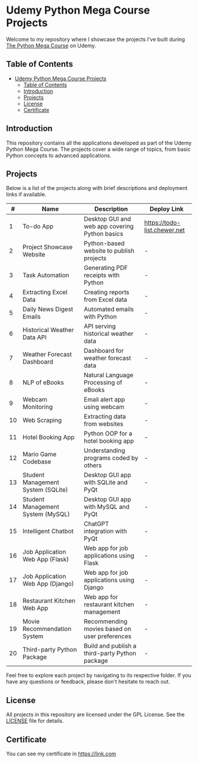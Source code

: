 # Udemy Python Mega Course Projects

Welcome to my repository where I showcase the projects I've built during [The Python Mega Course](https://www.udemy.com/course/the-python-mega-course/) on Udemy.

## Table of Contents
- [Udemy Python Mega Course Projects](#udemy-python-mega-course-projects)
  - [Table of Contents](#table-of-contents)
  - [Introduction](#introduction)
  - [Projects](#projects)
  - [License](#license)
  - [Certificate](#certificate)

## Introduction
This repository contains all the applications developed as part of the Udemy Python Mega Course. The projects cover a wide range of topics, from basic Python concepts to advanced applications.


## Projects
Below is a list of the projects along with brief descriptions and deployment links if available.

| # | Name | Description | Deploy Link |
| - | ---- | ----------- | ----------- |
| 1 | To-do App | Desktop GUI and web app covering Python basics | https://todo-list.chewer.net |
| 2 | Project Showcase Website | Python-based website to publish projects | - |
| 3 | Task Automation | Generating PDF receipts with Python | - |
| 4 | Extracting Excel Data | Creating reports from Excel data | - |
| 5 | Daily News Digest Emails | Automated emails with Python | - |
| 6 | Historical Weather Data API | API serving historical weather data | - |
| 7 | Weather Forecast Dashboard | Dashboard for weather forecast data | - |
| 8 | NLP of eBooks | Natural Language Processing of eBooks | - |
| 9 | Webcam Monitoring | Email alert app using webcam | - |
| 10 | Web Scraping | Extracting data from websites | - |
| 11 | Hotel Booking App | Python OOP for a hotel booking app | - |
| 12 | Mario Game Codebase | Understanding programs coded by others | - |
| 13 | Student Management System (SQLite) | Desktop GUI app with SQLite and PyQt | - |
| 14 | Student Management System (MySQL) | Desktop GUI app with MySQL and PyQt | - |
| 15 | Intelligent Chatbot | ChatGPT integration with PyQt | - |
| 16 | Job Application Web App (Flask) | Web app for job applications using Flask | - |
| 17 | Job Application Web App (Django) | Web app for job applications using Django | - |
| 18 | Restaurant Kitchen Web App | Web app for restaurant kitchen management | - |
| 19 | Movie Recommendation System | Recommending movies based on user preferences | - |
| 20 | Third-party Python Package | Build and publish a third-party Python package | - |

Feel free to explore each project by navigating to its respective folder. If you have any questions or feedback, please don't hesitate to reach out.


## License
All projects in this repository are licensed under the GPL License. See the [LICENSE](LICENSE) file for details.

## Certificate
You can see my certificate in https://link.com